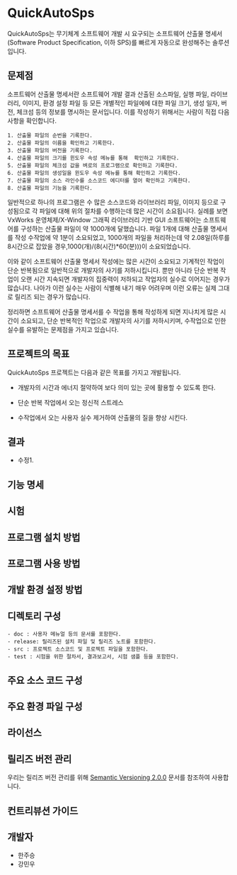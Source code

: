 ﻿# QuickAutoSps 

QuickAutoSps는 무기체계 소프트웨어 개발 시 요구되는 소프트웨어 산출물 명세서(Software Product Specification, 이하 SPS)를 빠르게 자동으로 완성해주는 솔루션입니다. 


## 문제점

소프트웨어 산출물 명세서란 소프트웨어 개발 결과 산출된 소스파일, 실행 파일, 라이브러리, 이미지, 환경 설정 파일 등 모든 개별적인 파일에에 대한 파일 크기, 생성 일자, 버전, 체크섬 등의 정보를 명시하는 문서입니다. 이를 작성하기 위해서는 사람이 직접 다음 사항을 확인합니다. 

    1. 산출물 파일의 순번을 기록한다. 
    2. 산출물 파일의 이름을 확인하고 기록한다. 
    3. 산출물 파일의 버전을 기록한다. 
    4. 산출물 파일의 크기를 윈도우 속성 메뉴를 통해  확인하고 기록한다.
    5. 산출물 파일의 체크섬 값을 벼로의 프로그램으로 확인하고 기록한다. 
    6. 산출물 파일의 생성일을 윈도우 속성 메뉴를 통해 확인하고 기록한다.
    7. 산출물 파일의 소스 라인수를 소스코드 에디터를 열어 확인하고 기록한다.
    8. 산출물 파일의 기능을 기록한다. 

일반적으로 하나의 프로그램은 수 많은 소스코드와 라이브러리 파일, 이미지 등으로 구성됨으로 각 파일에 대해 위의 절차를 수행하는데 많은 시간이 소요됩니다. 실례를 보면 VxWorks 운영체제/X-Window 그래픽 라이브러리 기반 GUI 소프트웨어는 소프트웨어를 구성하는 산출물 파일이 약 1000개에 달했습니다. 파일 1개에 대해 산출물 명세서를 작성 수작업에 약 1분이 소요되었고, 1000개의 파일을 처리하는데 약 2.08일(하루를 8시간으로 잡았을 경우,1000(개)/(8(시간)*60(분)))이 소요되었습니다. 

이와 같이 소프트웨어 산출물 명세서 작성에는 많은 시간이 소요되고 기계적인 작업이 단순 반복됨으로 일반적으로 개발자의 사기를 저하시킵니다. 뿐만 아니라 단순 반복 작업이 오랜 시간 지속되면 개발자의 집중력이 저하되고 작업자의 실수로 이어지는 경우가 많습니다. 나아가 이런 실수는 사람이 식별해 내기 매우 어려우며 이런 오류는 실제 그대로 릴리즈 되는 경우가 많습니다. 

정리하면 소프트웨어 산출물 명세서를 수 작업을 통해 작성하게 되면 지나치게 많은 시간이 소요되고, 단순 반복적인 작업으로 개발자의 사기를 저하시키며, 수작업으로 인한 실수를 유발하는 문제점을 가지고 있습니다. 


## 프로젝트의 목표 

QuickAutoSps 프로젝트는 다음과 같은 목표를 가지고 개발됩니다. 

- 개발자의 시간과 에너지 절약하여 보다 의미 있는 곳에 활용할 수 있도록 한다. 
  
- 단순 반복 작업에서 오는 정신적 스트레스

- 수작업에서 오는 사용자 실수 제거하여 산출물의 질을 향상 시킨다. 

## 결과
- 수정1.

## 기능 명세 

## 시험 

## 프로그램 설치 방법

## 프로그램 사용 방법

## 개발 환경 설정 방법 

## 디렉토리 구성 
    - doc : 사용자 메뉴얼 등의 문서를 포함한다. 
    - release: 릴리즈된 설치 파일 및 릴리즈 노트를 포함한다. 
    - src : 프로젝트 소스코드 및 프로젝트 파일을 포함한다. 
    - test : 시험을 위한 절차서, 결과보고서, 시험 샘플 등을 포함한다. 

## 주요 소스 코드 구성

## 주요 환경 파일 구성

## 라이선스 

## 릴리즈 버전 관리 
우리는 릴리즈 버전 관리를 위해  [Semantic Versioning 2.0.0](<https://semver.org/>) 문서를 참조하여 사용합니다. 

## 컨트리뷰션 가이드 

## 개발자 
- 한주승
- 강민우 
